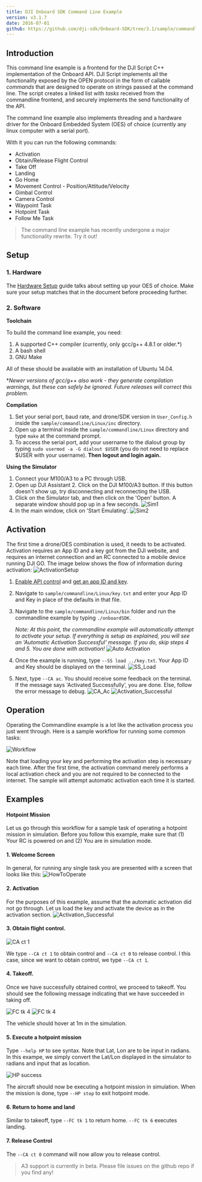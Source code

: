 ```yaml
---
title: DJI Onboard SDK Command Line Example
version: v3.1.7 
date: 2016-07-01
github: https://github.com/dji-sdk/Onboard-SDK/tree/3.1/sample/commandline
---
```


## Introduction

This command line example is a frontend for the DJI Script C++ implementation of the Onboard API. DJI Script implements all the functionality exposed by the OPEN protocol in the form of callable *commands* that are designed to operate on strings passed at the command line. The script creates a linked list with *tasks* received from the commandline frontend, and securely implements the send functionality of the API. 

The command line example also implements threading and a hardware driver for the Onboard Embedded System (OES) of choice (currently any linux computer with a serial port).

With it you can run the following commands:

* Activation
* Obtain/Release Flight Control 
* Take Off 
* Landing 
* Go Home 
* Movement Control - Position/Attitude/Velocity
* Gimbal Control
* Camera Control
* Waypoint Task
* Hotpoint Task
* Follow Me Task

 > The command line example has recently undergone a major functionality rewrite. Try it out!   

## Setup

### 1. Hardware

The [Hardware Setup](../../hardware-setup/index.html) guide talks about setting up your OES of choice. Make sure your setup matches that in the document before proceeding further. 

### 2. Software

**Toolchain**

To build the command line example, you need:

1. A supported C++ compiler (currently, only gcc/g++ 4.8.1 or older.*)
2. A bash shell
3. GNU Make

All of these should be available with an installation of Ubuntu 14.04.

**Newer versions of gcc/g++ also work - they generate compilation warnings, but these can safely be ignored. Future releases will correct this problem.*

**Compilation**

1. Set your serial port, baud rate, and drone/SDK version in `User_Config.h` inside the `sample/commandline/Linux/inc` directory.
2. Open up a terminal inside the `sample/commandline/Linux` directory and type `make` at the command prompt.
3. To access the serial port, add your username to the dialout group by typing `sudo usermod -a -G dialout $USER` (you do not need to replace $USER with your username). **Then logout and login again.**

**Using the Simulator**

1. Connect your M100/A3 to a PC through USB.
2. Open up DJI Assistant 2. Click on the DJI M100/A3 button. If this button doesn't show up, try disconnecting and reconnecting the USB.
3. Click on the Simulator tab, and then click on the 'Open' button. A separate window should pop up in a few seconds.
![Sim1](../../images/cmdline/Simulator_Open.png)
4. In the main window, click on 'Start Emulating'.
![Sim2](../../images/cmdline/Simulator_StartEmulating.png)

## Activation

The first time a drone/OES combination is used, it needs to be activated. Activation requires an App ID and a key got from the DJI website, and requires an internet connection and an RC connected to a mobile device running DJI GO. The image below shows the flow of information during activation:
![ActivationSetup](../../images/common/activation_1.png)

1. [Enable API control](../../quick-start/index.html#3-Enable-Flight-Controller-API-control) and [get an app ID and key](../../quick-start/index.html#5-Onboard-Application-Registration).
2. Navigate to `sample/commandline/Linux/key.txt` and enter your App ID and Key in place of the defaults in that file.
3. Navigate to the `sample/commandline/Linux/bin` folder and run the commandline example by typing `./onboardSDK`. 
    
    *Note: At this point, the commandline example will automatically attempt to activate your setup. If everything is setup as explained, you will see an 'Automatic Activation Successful' message. If you do, skip steps 4 and 5. You are done with activation!*
    ![Auto Activation](../../images/cmdline/Cmdline_autoActivate.png)

4. Once the example is running, type `--SS load ../key.txt`. Your App ID and Key should be displayed on the terminal.
![SS_Load](../../images/cmdline/Cmdline_ActivationStep1.png)

5. Next, type `--CA ac`. You should receive some feedback on the terminal. If the message says 'Activated Successfully', you are done. Else, follow the error message to debug.
![CA_Ac](../../images/cmdline/Cmdline_ActivationStep2.png)
![Activation_Successful](../../images/cmdline/Cmdline_ActivationSuccessful.png)


## Operation

Operating the Commandline example is a lot like the activation process you just went through. Here is a sample workflow for running some common tasks:

![Workflow](../../images/cmdline/Cmdline_Workflow.png)



Note that loading your key and performing the activation step is necessary each time. After the first time, the activation command merely performs a local activation check and you are not required to be connected to the internet.
The sample will attempt automatic activation each time it is started.

## Examples

#### Hotpoint Mission

Let us go through this workflow for a sample task of operating a hotpoint mission in simulation. Before you follow this example, make sure that (1) Your RC is powered on and (2) You are in simulation mode.

#### 1. Welcome Screen
In general, for running any single task you are presented with a screen that looks like this:
![HowToOperate](../../images/cmdline/Cmdline_HowToOperate1.png) 

#### 2. Activation

For the purposes of this example, assume that the automatic activation did not go through. Let us load the key and activate the device as in the activation section.
![Activation_Successful](../../images/cmdline/Cmdline_ActivationSuccessful.png)

#### 3. Obtain flight control.

![CA ct 1](../../images/cmdline/Cmdline_HP_2.png)

We type `--CA ct 1` to obtain control and `--CA ct 0` to release control. I this case, since we want to obtain control, we type `--CA ct 1`.

#### 4. Takeoff.

Once we have successfully obtained control, we proceed to takeoff. You should see the following message indicating that we have succeeded in taking off. 

![FC tk 4](../../images/cmdline/Cmdline_HP_4.png)
![FC tk 4](../../images/cmdline/Cmdline_HP_5.png)

The vehicle should hover at 1m in the simulation.

#### 5. Execute a hotpoint mission

Type `--help HP` to see syntax. Note that Lat, Lon are to be input in radians. In this exampe, we simply convert the Lat/Lon displayed in the simulator to radians and input that as location.

![HP success](../../images/cmdline/Cmdline_HP_6.png)

The aircraft should now be executing a hotpoint mission in simulation. When the mission is done, type `--HP stop` to exit hotpoint mode.

#### 6. Return to home and land

Similar to takeoff, type `--FC tk 1` to return home. `--FC tk 6` executes landing.

#### 7. Release Control

The `--CA ct 0` command will now allow you to release control.

> A3 support is currently in beta. Please file issues on the github repo if you find any!
